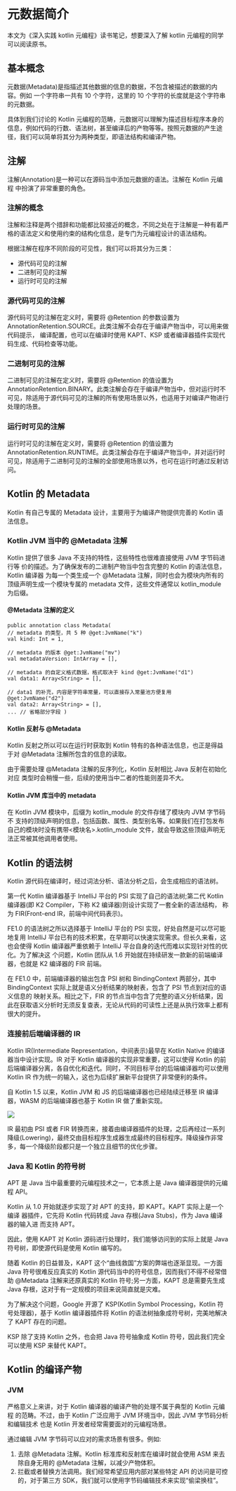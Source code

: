 # 元数据简介
本文为《深入实践 kotlin 元编程》读书笔记，想要深入了解 kotlin 元编程的同学可以阅读原书。

## 基本概念
元数据(Metadata)是指描述其他数据的信息的数据，不包含被描述的数据的内容。例如 一个字符串一共有 10 个字符，这里的 10 个字符的长度就是这个字符串的元数据。

具体到我们讨论的 Kotlin 元编程的范畴，元数据可以理解为描述目标程序本身的信息，例如代码的行数、语法树，甚至编译后的产物等等。按照元数据的产生途径，我们可以简单将其分为两种类型，即语法结构和编译产物。

## 注解
注解(Annotation)是一种可以在源码当中添加元数据的语法。注解在 Kotlin 元编程 中扮演了非常重要的角色。

### 注解的概念
注解和注释是两个措辞和功能都比较接近的概念，不同之处在于注解是一种有着严格的语法定义和使用约束的结构化信息，是专门为元编程设计的语法结构。

根据注解在程序不同阶段的可见性，我们可以将其分为三类：

- 源代码可见的注解
- 二进制可见的注解
- 运行时可见的注解

### 源代码可见的注解
源代码可见的注解在定义时，需要将 @Retention 的参数设置为 AnnotationRetention.SOURCE。此类注解不会存在于编译产物当中，可以用来做代码提示， 编译配置，也可以在编译时使用 KAPT、KSP 或者编译器插件实现代码生成、代码检查等功能。

### 二进制可见的注解
二进制可见的注解在定义时，需要将 @Retention 的值设置为 AnnotationRetention.BINARY。此类注解会存在于编译产物当中，但对运行时不可见，除适用于源代码可见的注解的所有使用场景以外，也适用于对编译产物进行处理的场景。

### 运行时可见的注解
运行时可见的注解在定义时，需要将 @Retention 的值设置为 AnnotationRetention.RUNTIME。此类注解会存在于编译产物当中，并对运行时可见，除适用于二进制可见的注解的全部使用场景以外，也可在运行时通过反射访问。

## Kotlin 的 Metadata
Kotlin 有自己专属的 Metadata 设计，主要用于为编译产物提供完善的 Kotlin 语法信息。

### Kotlin JVM 当中的 @Metadata 注解
Kotlin 提供了很多 Java 不支持的特性，这些特性也很难直接使用 JVM 字节码进行等 价的描述。为了确保发布的二进制产物当中包含完整的 Kotlin 的语法信息，Kotlin 编译器 为每一个类生成一个 @Metadata 注解，同时也会为模块内所有的顶级声明生成一个模块专属的 metadata 文件，这些文件通常以 kotlin_module 为后缀。

#### @Metadata 注解的定义
```
public annotation class Metadata( 
// metadata 的类型，共 5 种 @get:JvmName("k")
val kind: Int = 1,

// metadata 的版本 @get:JvmName("mv")
val metadataVersion: IntArray = [],

// metadata 的自定义格式数据，格式取决于 kind @get:JvmName("d1")
val data1: Array<String> = [],

// data1 的补充，内容是字符串常量，可以直接存入常量池方便复用 @get:JvmName("d2")
val data2: Array<String> = [],
... // 省略部分字段 )
```

#### Kotlin 反射与 @Metadata
Kotlin 反射之所以可以在运行时获取到 Kotlin 特有的各种语法信息，也正是得益于对 @Metadata 注解所包含的信息的读取。

由于需要处理 @Metadata 注解的反序列化，Kotlin 反射相比 Java 反射在初始化对应 类型时会稍慢一些，后续的使用当中二者的性能则差异不大。

#### Kotlin JVM 库当中的 metadata
在 Kotlin JVM 模块中，后缀为 kotlin_module 的文件存储了模块内 JVM 字节码不 支持的顶级声明的信息，包括函数、属性、类型别名等。如果我们在打包发布自己的模块时没有携带<模块名>.kotlin_module 文件，就会导致这些顶级声明无法正常被其他调用者使用。

## Kotlin 的语法树
Kotlin 源代码在编译时，经过词法分析、语法分析之后，会生成相应的语法树。

第一代 Kotlin 编译器基于 IntelliJ 平台的 PSI 实现了自己的语法树;第二代 Kotlin 编译器(即 K2 Compiler，下称 K2 编译器)则设计实现了一套全新的语法结构， 称为 FIR(Front-end IR，前端中间代码表示)。

FE1.0 的语法树之所以选择基于 IntelliJ 平台的 PSI 实现，好处自然是可以尽可能地复用 IntelliJ 平台已有的技术积累，在早期可以快速实现需求。但长久来看，这也会使得 Kotlin 编译器严重依赖于 IntelliJ 平台自身的迭代而难以实现针对性的优化。为了解决这 个问题，Kotlin 团队从 1.6 开始就在持续研发一款新的前端编译器，也就是 K2 编译器的 FIR 前端。

在 FE1.0 中，前端编译器的输出包含 PSI 树和 BindingContext 两部分，其中 BindingContext 实际上就是语义分析结果的映射表，包含了 PSI 节点到对应的语义信息的 映射关系。相比之下，FIR 的节点当中包含了完整的语义分析结果，因此在获取语义分析时无须反复查表，无论从代码的可读性上还是从执行效率上都有很大的提升。

### 连接前后端编译器的 IR
Kotlin IR(Intermediate Representation，中间表示)最早在 Kotlin Native 的编译器当中设计实现。IR 对于 Kotlin 编译器的实现非常重要，这可以使得 Kotlin 的前 后端编译器分离，各自优化和迭代。同时，不同目标平台的后端编译器均可以使用 Kotlin IR 作为统一的输入，这也为后续扩展新平台提供了非常便利的条件。

自 Kotlin 1.5 以来，Kotlin JVM 和 JS 的后端编译器也已经陆续迁移至 IR 编译 器，WASM 的后端编译器也基于 Kotlin IR 做了重新实现。

![](https://raw.gitmirror.com/RicardoJiang/resource/main/2024/march/p15.png)

IR 最初由 PSI 或者 FIR 转换而来，接着由编译器插件的处理，之后再经过一系列降级(Lowering)，最终交由目标程序生成器生成最终的目标程序。降级操作非常多，每一个降级阶段都只是一个独立且细节的优化步骤。

### Java 和 Kotlin 的符号树
APT 是 Java 当中最重要的元编程技术之一，它本质上是 Java 编译器提供的元编程 API。

Kotlin 从 1.0 开始就逐步实现了对 APT 的支持，即 KAPT。KAPT 实际上是一个编译 器插件，它先将 Kotlin 代码转成 Java 存根(Java Stubs)，作为 Java 编译器的输入进 而支持 APT。

因此，使用 KAPT 对 Kotlin 源码进行处理时，我们能够访问到的实际上就是 Java 符号树，即使源代码是使用 Kotlin 编写的。

随着 Kotlin 的日益普及，KAPT 这个“曲线救国”方案的弊端也逐渐显现。一方面 Java 符号很难反应真实的 Kotlin 源代码当中的符号信息，因而我们不得不经常借助 @Metadata 注解来还原真实的 Kotlin 符号;另一方面，KAPT 总是需要先生成 Java 存根，这对于有一定规模的项目来说简直就是灾难。

为了解决这个问题，Google 开源了 KSP(Kotlin Symbol Processing，Kotlin 符 号处理器)，基于 Kotlin 编译器插件将 Kotlin 的语法树抽象成符号树，完美地解决了 KAPT 存在的问题。

KSP 除了支持 Kotlin 之外，也会把 Java 符号抽象成 Kotlin 符号，因此我们完全
可以使用 KSP 来替代 KAPT。

## Kotlin 的编译产物
### JVM
严格意义上来讲，对于 Kotlin 编译器的编译产物的处理不属于典型的 Kotlin 元编程 的范畴。不过，由于 Kotlin 广泛应用于 JVM 环境当中，因此 JVM 字节码分析和编辑技术 也是 Kotlin 开发者经常需要面对的元编程场景。

通过编辑 JVM 字节码可以应对的需求场景有很多。例如:

1. 去除 @Metadata 注解。Kotlin 标准库和反射库在编译时就会使用 ASM 来去除自身无用的 @Metadata 注解，以减少产物体积。
2. 拦截或者替换方法调用。我们经常希望应用内部对某些特定 API 的访问是可控的，对于第三方 SDK，我们就可以使用字节码编辑技术来实现“偷梁换柱”。